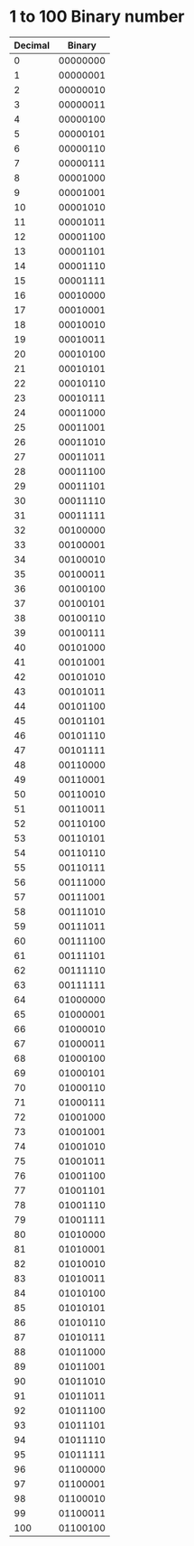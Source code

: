 # 1 to 100 Binary number

| Decimal | Binary                |
|---------|-----------------------|
| 0       | 00000000              |
| 1       | 00000001              |
| 2       | 00000010              |
| 3       | 00000011              |
| 4       | 00000100              |
| 5       | 00000101              |
| 6       | 00000110              |
| 7       | 00000111              |
| 8       | 00001000              |
| 9       | 00001001              |
| 10      | 00001010              |
| 11      | 00001011              |
| 12      | 00001100              |
| 13      | 00001101              |
| 14      | 00001110              |
| 15      | 00001111              |
| 16      | 00010000              |
| 17      | 00010001              |
| 18      | 00010010              |
| 19      | 00010011              |
| 20      | 00010100              |
| 21      | 00010101              |
| 22      | 00010110              |
| 23      | 00010111              |
| 24      | 00011000              |
| 25      | 00011001              |
| 26      | 00011010              |
| 27      | 00011011              |
| 28      | 00011100              |
| 29      | 00011101              |
| 30      | 00011110              |
| 31      | 00011111              |
| 32      | 00100000              |
| 33      | 00100001              |
| 34      | 00100010              |
| 35      | 00100011              |
| 36      | 00100100              |
| 37      | 00100101              |
| 38      | 00100110              |
| 39      | 00100111              |
| 40      | 00101000              |
| 41      | 00101001              |
| 42      | 00101010              |
| 43      | 00101011              |
| 44      | 00101100              |
| 45      | 00101101              |
| 46      | 00101110              |
| 47      | 00101111              |
| 48      | 00110000              |
| 49      | 00110001              |
| 50      | 00110010              |
| 51      | 00110011              |
| 52      | 00110100              |
| 53      | 00110101              |
| 54      | 00110110              |
| 55      | 00110111              |
| 56      | 00111000              |
| 57      | 00111001              |
| 58      | 00111010              |
| 59      | 00111011              |
| 60      | 00111100              |
| 61      | 00111101              |
| 62      | 00111110              |
| 63      | 00111111              |
| 64      | 01000000              |
| 65      | 01000001              |
| 66      | 01000010              |
| 67      | 01000011              |
| 68      | 01000100              |
| 69      | 01000101              |
| 70      | 01000110              |
| 71      | 01000111              |
| 72      | 01001000              |
| 73      | 01001001              |
| 74      | 01001010              |
| 75      | 01001011              |
| 76      | 01001100              |
| 77      | 01001101              |
| 78      | 01001110              |
| 79      | 01001111              |
| 80      | 01010000              |
| 81      | 01010001              |
| 82      | 01010010              |
| 83      | 01010011              |
| 84      | 01010100              |
| 85      | 01010101              |
| 86      | 01010110              |
| 87      | 01010111              |
| 88      | 01011000              |
| 89      | 01011001              |
| 90      | 01011010              |
| 91      | 01011011              |
| 92      | 01011100              |
| 93      | 01011101              |
| 94      | 01011110              |
| 95      | 01011111              |
| 96      | 01100000              |
| 97      | 01100001              |
| 98      | 01100010              |
| 99      | 01100011              |
| 100     | 01100100              |
